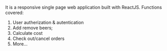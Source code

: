 It is a responsive single page web application built with ReactJS. 
Functions covered:
1. User autherization & autentication
2. Add remove beers;
3. Calculate cost
4. Check out/cancel orders
5. More...
